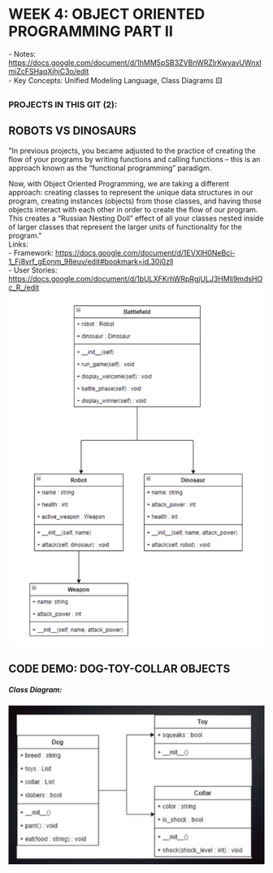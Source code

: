 # WEEK 4: OBJECT ORIENTED PROGRAMMING PART II  
\- Notes: https://docs.google.com/document/d/1hMM5pSB3ZVBnWRZlrKwyavUWnxImiZcFSHaqXjhjC3o/edit  
\- Key Concepts: Unified Modeling Language, Class Diagrams 🟨

### PROJECTS IN THIS GIT (2): 
## ROBOTS VS DINOSAURS
"In previous projects, you became adjusted to the practice of creating the flow of your programs by writing functions and calling functions – this is an approach known as the “functional programming” paradigm.  

Now, with Object Oriented Programming, we are taking a different approach: creating classes to represent the unique data structures in our program, creating instances (objects) from those classes, and having those objects interact with each other in order to create the flow of our program. This creates a “Russian Nesting Doll” effect of all your classes nested inside of larger classes that represent the larger units of functionality for the program."  
Links:  
\- Framework: https://docs.google.com/document/d/1EVXlH0NeBci-1_Fj8vrf_gEonm_98euv/edit#bookmark=id.30j0zll  
\- User Stories: https://docs.google.com/document/d/1bULXFKrhWRpRgjULJ3HMlj9mdsHOc_R_/edit  
![](images/RPSLS.png)   

## CODE DEMO: DOG-TOY-COLLAR OBJECTS 
##### Class Diagram:
![](images/class_diagram.png)

